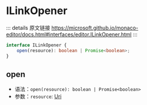 # ILinkOpener
        
::: details 原文链接
https://microsoft.github.io/monaco-editor/docs.html#interfaces/editor.ILinkOpener.html
:::

```ts
interface ILinkOpener {
    open(resource): boolean | Promise<boolean>;
}
```

## open
- 语法：`open(resource): boolean | Promise<boolean>`
- 参数：`resource`: [Uri](/api/Uri.md)